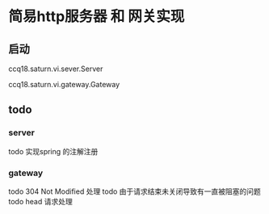 # 简易http服务器 和 网关实现
## 启动

ccq18.saturn.vi.sever.Server

ccq18.saturn.vi.gateway.Gateway


## todo
### server
todo 实现spring 的注解注册
### gateway
todo 304 Not Modified  处理
todo 由于请求结束未关闭导致有一直被阻塞的问题
todo head 请求处理

